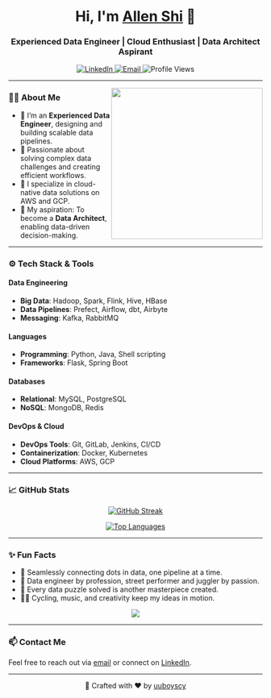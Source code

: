 <h1 align="center">Hi, I'm <a href="https://github.com/uuboyscy/">Allen Shi</a> 👋</h1>
<h3 align="center">Experienced Data Engineer | Cloud Enthusiast | Data Architect Aspirant</h3>

<p align="center">
  <a href="https://www.linkedin.com/in/chengyou-shi/">
    <img src="https://img.shields.io/badge/LinkedIn-uuboyscy-30302f?style=for-the-badge&logo=linkedin" alt="LinkedIn">
  </a>
  <a href="mailto:uuboyscy@uuboyscy.dev">
    <img src="https://img.shields.io/badge/Email-uuboyscy@uuboyscy.dev-30302f?style=for-the-badge&logo=gmail" alt="Email">
  </a>
  <img src="https://komarev.com/ghpvc/?username=uuboyscy&style=for-the-badge" alt="Profile Views">
</p>

---

<img align="right" src="https://media.giphy.com/media/qgQUggAC3Pfv687qPC/giphy.gif" width="300"/>

### 👨‍💻 About Me
- 💼 I’m an **Experienced Data Engineer**, designing and building scalable data pipelines.
- 🌟 Passionate about solving complex data challenges and creating efficient workflows.
- 🚀 I specialize in cloud-native data solutions on AWS and GCP.
- 🎯 My aspiration: To become a **Data Architect**, enabling data-driven decision-making.

---

### ⚙️ Tech Stack & Tools

#### **Data Engineering**
- **Big Data**: Hadoop, Spark, Flink, Hive, HBase
- **Data Pipelines**: Prefect, Airflow, dbt, Airbyte
- **Messaging**: Kafka, RabbitMQ

#### **Languages**
- **Programming**: Python, Java, Shell scripting
- **Frameworks**: Flask, Spring Boot

#### **Databases**
- **Relational**: MySQL, PostgreSQL
- **NoSQL**: MongoDB, Redis

#### **DevOps & Cloud**
- **DevOps Tools**: Git, GitLab, Jenkins, CI/CD
- **Containerization**: Docker, Kubernetes
- **Cloud Platforms**: AWS, GCP

---

### 📈 GitHub Stats
<p align="center">
  <a href="https://github-readme-streak-stats.herokuapp.com?user=uuboyscy&theme=dark&date_format=M%20j%5B%2C%20Y%5D">
    <img src="https://github-readme-streak-stats.herokuapp.com?user=uuboyscy&theme=dark&date_format=M%20j%5B%2C%20Y%5D" alt="GitHub Streak">
  </a>
</p>

<p align="center">
  <a href="https://github.com/uuboyscy">
    <img src="https://github-readme-stats.vercel.app/api/top-langs/?username=uuboyscy&theme=dark&layout=compact&langs_count=8&hide=jupyter%20notebook,css,cython,vba,smarty,jinja,fortran&exclude_repo=thi101,chi101-python-etl-dm-flask,tgi103,cfb101-python,tfb102,tibame-db105,cgi101,ceb102-course,eb103-python,tgi102,PORTFOLIO,tgi101,CFI102,CFI101,TFI101,TFB103,cfb101-git-practice,tfb101,ceb101-python,teb103-pyetl,teb103-python,ceb101-flask,ceb101-pyetl,course-html,teb102-pyetl,eb103-PyETL,EB102-PyETL,eb102-python,teb101-PyETL,PyETL-EB101,tibame-db106,cb104" alt="Top Languages">
  </a>
</p>

---

### ✨ Fun Facts
-	🌟 Seamlessly connecting dots in data, one pipeline at a time.
-	🤹 Data engineer by profession, street performer and juggler by passion.
-	🎯 Every data puzzle solved is another masterpiece created.
-	🚴‍♂️ Cycling, music, and creativity keep my ideas in motion.

<p align="center">
  <img src="https://readme-typing-svg.herokuapp.com/?lines=Building+scalable+data+solutions.;Creating+cloud-native+pipelines.;Thanks+for+stopping+by!&center=true&color=FF0000&size=19">
</p>

---

### 📫 Contact Me
Feel free to reach out via [email](mailto:uuboyscy@uuboyscy.dev) or connect on [LinkedIn](https://www.linkedin.com/in/chengyou-shi/).

---

<p align="center">🚀 Crafted with ❤️ by <a href="https://github.com/uuboyscy/">uuboyscy</a></p>

